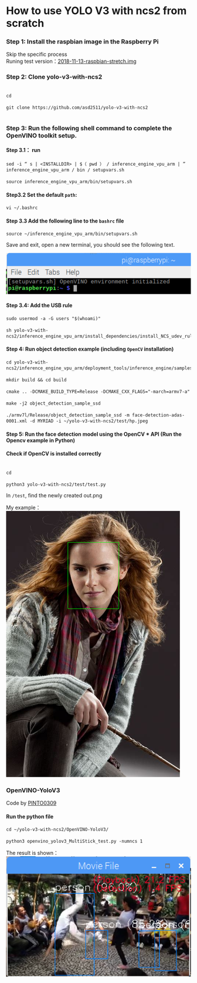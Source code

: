 
# How to use YOLO V3 with ncs2 from scratch



### Step 1: Install the raspbian image in the Raspberry Pi

Skip the specific process<br>
Runing test version：[2018-11-13-raspbian-stretch.img](https://downloads.raspberrypi.org/raspbian/images/raspbian-2018-11-15/2018-11-13-raspbian-stretch.zip.torrent)


### Step 2: Clone yolo-v3-with-ncs2
 ```shell

cd 

git clone https://github.com/asd2511/yolo-v3-with-ncs2


```
### Step 3: Run the following shell command to complete the OpenVINO toolkit setup.
#### Step 3.1： run

```shell
sed -i “ s | <INSTALLDIR> | $（ pwd ） / inference_engine_vpu_arm | ” inference_engine_vpu_arm / bin / setupvars.sh

source inference_engine_vpu_arm/bin/setupvars.sh
```


#### Step3.2 Set the default `path`:
 ```shell
vi ~/.bashrc
```

#### Step 3.3 Add the following line to the `bashrc` file <br>

```shell
source ~/inference_engine_vpu_arm/bin/setupvars.sh
```
Save and exit, open a new terminal, you should see the following text.

![](https://github.com/asd2511/yolo-v2-with-ncs2/blob/master/img/terminal.png)  


#### Step 3.4: Add the USB rule
```shell
sudo usermod -a -G users "$(whoami)"

sh yolo-v3-with-ncs2/inference_engine_vpu_arm/install_dependencies/install_NCS_udev_rules.sh

```

#### Step 4: Run object detection example (including `OpenCV` installation)

```shell
cd yolo-v3-with-ncs2/inference_engine_vpu_arm/deployment_tools/inference_engine/samples

mkdir build && cd build

cmake .. -DCMAKE_BUILD_TYPE=Release -DCMAKE_CXX_FLAGS="-march=armv7-a"

make -j2 object_detection_sample_ssd

./armv7l/Release/object_detection_sample_ssd -m face-detection-adas-0001.xml -d MYRIAD -i ~/yolo-v3-with-ncs2/test/hp.jpeg
```


#### Step 5: Run the face detection model using the OpenCV * API (Run the Opencv example in Python)
#### Check if OpenCV is installed correctly

```shell

cd 

python3 yolo-v3-with-ncs2/test/test.py
```




In `/test`, find the newly created out.png <br>

My example：
![](https://github.com/asd2511/yolo-v2-with-ncs2/blob/master/img/out.png)  



### OpenVINO-YoloV3
Code by [PINTO0309](https://github.com/PINTO0309)


####  Run the python file
```shell
cd ~/yolo-v3-with-ncs2/OpenVINO-YoloV3/

python3 openvino_yolov3_MultiStick_test.py -numncs 1
```

The result is shown：
![](https://github.com/asd2511/yolo-v2-with-ncs2/blob/master/img/person.png)  
